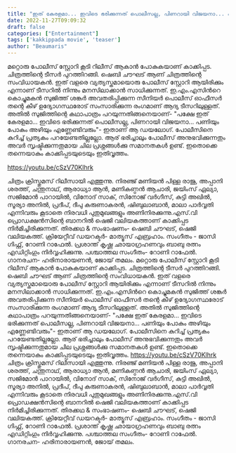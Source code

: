 ```yaml
---
title: "ഇത് കേരളമാ... ഇവിടെ ഭരിക്കുന്നത് പൊലീസല്ല, പിണറായി വിജയനാ... പണിയും പോകും അഴിയും എണ്ണേണ്ടിവരും"
date: 2022-11-27T09:09:32
draft: false
categories: ["Entertainment"]
tags: ['kakkippada movie', 'teaser']
author: "Beaumaris"
---
```


മറ്റൊരു പോലീസ് സ്റ്റോറി കൂടി റിലീസ് ആകാൻ പോകുകയാണ് കാക്കിപ്പട. ചിത്രത്തിന്റെ ടീസർ പുറത്തിറങ്ങി. ഷെബി ചൗഘട് ആണ് ചിത്രത്തിന്റെ സംവിധായകൻ. ഇത് വളരെ വ്യത്യസ്തമായൊരു പോലീസ് സ്റ്റോറി ആയിരിക്കും എന്നാണ് ടീസറിൽ നിന്നും മനസിലാക്കാൻ സാധിക്കുന്നത്. ഇ.എം.എസിന്‍റെ കൊച്ചുമകൻ സുജിത്ത് ശങ്കർ അവതരിപ്പിക്കുന്ന സീനിയർ പൊലീസ് ഓഫീസർ തന്റെ കീഴ് ഉദ്യോഗസ്ഥരോട് സംസാരിക്കുന്ന രംഗമാണ് ആദ്യ ടീസറിലുള്ളത്. അതിൽ സുജിത്തിന്റെ കഥാപാത്രം പറയുന്നതിങ്ങനെയാണ്- "പക്ഷേ ഇത് കേരളമാ... ഇവിടെ ഭരിക്കുന്നത് പൊലീസല്ല, പിണറായി വിജയനാ... പണിയും പോകും അഴിയും എണ്ണേണ്ടിവരും"- ഇതാണ് ആ ഡയലോഗ്. പോലീസിനെ കുറിച്ച് പ്രത്യകം പറയേണ്ടതില്ലല്ലോ. ആര് ഭരിച്ചാലും പോലീസ് അനുഭവിക്കുന്നതും അവർ സൃഷ്ടിക്കുന്നതുമായ ചില പ്രശ്നങ്ങൾക്കു സമാനതകൾ ഉണ്ട്. ഇതൊക്കെ തന്നെയാകും കാക്കിപ്പടയുടെയും ഇതിവൃത്തം.

https://youtu.be/cSzV70Klhrk

ചിത്രം ക്രിസ്തുമസ് റിലീസായി എത്തുന്നു. നിരഞ്ജ് മണിയൻ പിള്ള രാജു, അപ്പാനി ശരത്ത്, ചന്തുനാഥ്‌, ആരാധ്യാ ആൻ, മണികണ്ഠൻ ആചാരി, ജയിംസ് ഏല്യാ, സജിമോൻ പാറായിൽ, വിനോദ് സാക്, സിനോജ് വർഗീസ്, കുട്ടി അഖിൽ, സൂര്യാ അനിൽ, പ്രദീപ്, ദീപു കരുണാകരൻ, ഷിബുലാബാൻ, മാലാ പാർവ്വതി എന്നിവരും കൂടാതെ നിരവധി പുതുമുഖങ്ങളും അണിനിരക്കുന്നു.എസ്.വി പ്രൊഡക്ഷൻസിന്റെ ബാനറിൽ ഷെജി വലിയകത്താണ് കാക്കിപ്പട നിർമിച്ചിരിക്കുന്നത്. തിരക്കഥ &amp; സംഭാഷണം- ഷെബി ചൗഘട്, ഷെജി വലിയകത്ത്. ക്രിയേറ്റീവ് ഡയറക്ടർ- മാത്യൂസ് എബ്രഹാം. സംഗീതം - ജാസി ഗിഫ്റ്റ്, റോണി റാഫേൽ. പ്രശാന്ത് കൃഷ്ണ ഛായാഗ്രഹണവും ബാബു രത്നം എഡിറ്റിംഗും നിർവ്വഹിക്കുന്നു. പശ്ചാത്തല സംഗീതം- റോണി റാഫേൽ. ഗാനരചന- ഹരിനാരായണൻ, ജോയ് തമലം.
മറ്റൊരു പോലീസ് സ്റ്റോറി കൂടി റിലീസ് ആകാൻ പോകുകയാണ് കാക്കിപ്പട. ചിത്രത്തിന്റെ ടീസർ പുറത്തിറങ്ങി. ഷെബി ചൗഘട് ആണ് ചിത്രത്തിന്റെ സംവിധായകൻ. ഇത് വളരെ വ്യത്യസ്തമായൊരു പോലീസ് സ്റ്റോറി ആയിരിക്കും എന്നാണ് ടീസറിൽ നിന്നും മനസിലാക്കാൻ സാധിക്കുന്നത്. ഇ.എം.എസിന്‍റെ കൊച്ചുമകൻ സുജിത്ത് ശങ്കർ അവതരിപ്പിക്കുന്ന സീനിയർ പൊലീസ് ഓഫീസർ തന്റെ കീഴ് ഉദ്യോഗസ്ഥരോട് സംസാരിക്കുന്ന രംഗമാണ് ആദ്യ ടീസറിലുള്ളത്. അതിൽ സുജിത്തിന്റെ കഥാപാത്രം പറയുന്നതിങ്ങനെയാണ്- "പക്ഷേ ഇത് കേരളമാ... ഇവിടെ ഭരിക്കുന്നത് പൊലീസല്ല, പിണറായി വിജയനാ... പണിയും പോകും അഴിയും എണ്ണേണ്ടിവരും"- ഇതാണ് ആ ഡയലോഗ്. പോലീസിനെ കുറിച്ച് പ്രത്യകം പറയേണ്ടതില്ലല്ലോ. ആര് ഭരിച്ചാലും പോലീസ് അനുഭവിക്കുന്നതും അവർ സൃഷ്ടിക്കുന്നതുമായ ചില പ്രശ്നങ്ങൾക്കു സമാനതകൾ ഉണ്ട്. ഇതൊക്കെ തന്നെയാകും കാക്കിപ്പടയുടെയും ഇതിവൃത്തം. https://youtu.be/cSzV70Klhrk ചിത്രം ക്രിസ്തുമസ് റിലീസായി എത്തുന്നു. നിരഞ്ജ് മണിയൻ പിള്ള രാജു, അപ്പാനി ശരത്ത്, ചന്തുനാഥ്‌, ആരാധ്യാ ആൻ, മണികണ്ഠൻ ആചാരി, ജയിംസ് ഏല്യാ, സജിമോൻ പാറായിൽ, വിനോദ് സാക്, സിനോജ് വർഗീസ്, കുട്ടി അഖിൽ, സൂര്യാ അനിൽ, പ്രദീപ്, ദീപു കരുണാകരൻ, ഷിബുലാബാൻ, മാലാ പാർവ്വതി എന്നിവരും കൂടാതെ നിരവധി പുതുമുഖങ്ങളും അണിനിരക്കുന്നു.എസ്.വി പ്രൊഡക്ഷൻസിന്റെ ബാനറിൽ ഷെജി വലിയകത്താണ് കാക്കിപ്പട നിർമിച്ചിരിക്കുന്നത്. തിരക്കഥ & സംഭാഷണം- ഷെബി ചൗഘട്, ഷെജി വലിയകത്ത്. ക്രിയേറ്റീവ് ഡയറക്ടർ- മാത്യൂസ് എബ്രഹാം. സംഗീതം - ജാസി ഗിഫ്റ്റ്, റോണി റാഫേൽ. പ്രശാന്ത് കൃഷ്ണ ഛായാഗ്രഹണവും ബാബു രത്നം എഡിറ്റിംഗും നിർവ്വഹിക്കുന്നു. പശ്ചാത്തല സംഗീതം- റോണി റാഫേൽ. ഗാനരചന- ഹരിനാരായണൻ, ജോയ് തമലം.
